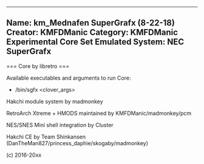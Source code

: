 -----------------------
Name: km_Mednafen SuperGrafx (8-22-18)
Creator: KMFDManic
Category: KMFDManic Experimental Core Set
Emulated System: NEC SuperGrafx
-----------------------
=== Core by libretro ===

Available executables and arguments to run Core:
- /bin/sgfx <rom> <clover_args>

Hakchi module system by madmonkey

RetroArch Xtreme + HMODS maintained by KMFDManic/madmonkey/pcm

NES/SNES Mini shell integration by Cluster

Hakchi CE by Team Shinkansen (DanTheMan827/princess_daphie/skogaby/madmonkey)

(c) 2016-20xx
